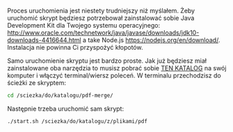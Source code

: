Proces uruchomienia jest niestety trudniejszy niż myślałem. Żeby uruchomić skrypt będziesz potrzebował zainstalować sobie Java Development Kit dla Twojego systemu operacyjnego: http://www.oracle.com/technetwork/java/javase/downloads/jdk10-downloads-4416644.html a take Node.js https://nodejs.org/en/download/. Instalacja nie powinna Ci przyspożyć kłopotów.

Samo uruchomienie skryptu jest bardzo proste. Jak już będziesz miał zainstalowane oba narzędzia to musisz pobrać sobie [TEN KATALOG](https://github.com/lukejagodzinski/pdf-merge/archive/master.zip) na swój komputer i włączyć terminal/wiersz poleceń. W terminalu przechodzisz do ścieżki ze skryptem:

```sh
cd /sciezka/do/katalogu/pdf-merge/
```

Następnie trzeba uruchomić sam skrypt:

```sh
./start.sh /sciezka/do/katalogu/z/plikami/pdf
```